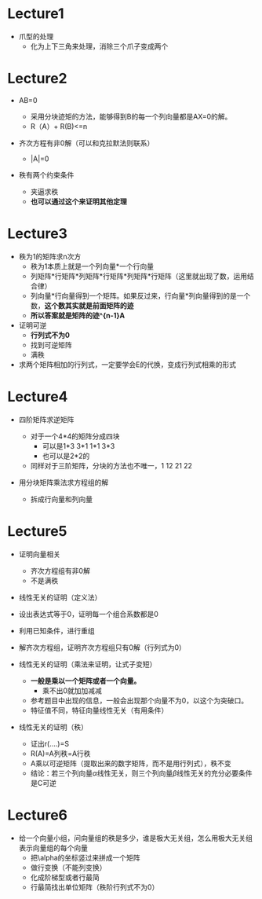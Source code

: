 # Lecture1

+ 爪型的处理
  + 化为上下三角来处理，消除三个爪子变成两个

# Lecture2

+ AB=0
  + 采用分块迹矩的方法，能够得到B的每一个列向量都是AX=0的解。
  + R（A）+ R(B)<=n
+ 齐次方程有非0解（可以和克拉默法则联系）
  + |A|=0

+ 秩有两个约束条件
  + 夹逼求秩
  + **也可以通过这个来证明其他定理**

# Lecture3

+ 秩为1的矩阵求n次方
  + 秩为1本质上就是一个列向量*一个行向量
  + 列矩阵\*行矩阵\*列矩阵\*行矩阵\*列矩阵*行矩阵（这里就出现了数，运用结合律）
  + 列向量*行向量得到一个矩阵。如果反过来，行向量\*列向量得到的是一个数，**这个数其实就是前面矩阵的迹**
  + **所以答案就是矩阵的迹^{n-1}A**
+ 证明可逆
  + **行列式不为0**
  + 找到可逆矩阵
  + 满秩
+ 求两个矩阵相加的行列式，一定要学会E的代换，变成行列式相乘的形式

# Lecture4

+ 四阶矩阵求逆矩阵
  + 对于一个4*4的矩阵分成四块
    + 可以是1*3 3\*1 1\*1 3\*3
    + 也可以是2*2的
  + 同样对于三阶矩阵，分块的方法也不唯一，1 12 21 22

+ 用分块矩阵乘法求方程组的解
  + 拆成行向量和列向量

# Lecture5

+ 证明向量相关
  + 齐次方程组有非0解
  + 不是满秩

+  线性无关的证明（定义法）
  + 设出表达式等于0，证明每一个组合系数都是0
  + 利用已知条件，进行重组
  + 解齐次方程组，证明齐次方程组只有0解（行列式为0）
+ 线性无关的证明（乘法来证明，让式子变短）
  + **一般是乘以一个矩阵或者一个向量。**
    + 乘不出0就加加减减
  + 参考题目中出现的信息，一般会出现那个向量不为0，以这个为突破口。
  +  特征值不同，特征向量线性无关（有用条件）
+ 线性无关的证明（秩）
  + 证出r(....)=S
  + R(A)=A列秩=A行秩
  + A乘以可逆矩阵（提取出来的数字矩阵，而不是用行列式），秩不变
  + 结论：若三个列向量$\alpha$线性无关，则三个列向量$\beta$线性无关的充分必要条件是C可逆

# Lecture6

+ 给一个向量小组，问向量组的秩是多少，谁是极大无关组，怎么用极大无关组表示向量组的每个向量
  + 把\alpha的坐标竖过来拼成一个矩阵
  + 做行变换（不能列变换）
  + 化成阶梯型或者行最简
  + 行最简找出单位矩阵（秩阶行列式不为0）
